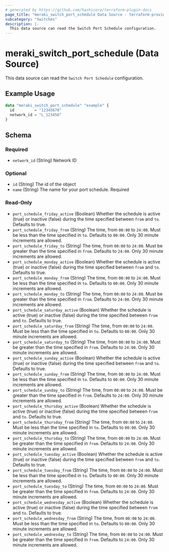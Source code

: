 ```yaml
---
# generated by https://github.com/hashicorp/terraform-plugin-docs
page_title: "meraki_switch_port_schedule Data Source - terraform-provider-meraki"
subcategory: "Switches"
description: |-
  This data source can read the Switch Port Schedule configuration.
---
```


# meraki_switch_port_schedule (Data Source)

This data source can read the `Switch Port Schedule` configuration.

## Example Usage

```terraform
data "meraki_switch_port_schedule" "example" {
  id         = "12345678"
  network_id = "L_123456"
}
```

<!-- schema generated by tfplugindocs -->
## Schema

### Required

- `network_id` (String) Network ID

### Optional

- `id` (String) The id of the object
- `name` (String) The name for your port schedule. Required

### Read-Only

- `port_schedule_friday_active` (Boolean) Whether the schedule is active (true) or inactive (false) during the time specified between `from` and `to`. Defaults to true.
- `port_schedule_friday_from` (String) The time, from `00:00` to `24:00`. Must be less than the time specified in `to`. Defaults to `00:00`. Only 30 minute increments are allowed.
- `port_schedule_friday_to` (String) The time, from `00:00` to `24:00`. Must be greater than the time specified in `from`. Defaults to `24:00`. Only 30 minute increments are allowed.
- `port_schedule_monday_active` (Boolean) Whether the schedule is active (true) or inactive (false) during the time specified between `from` and `to`. Defaults to true.
- `port_schedule_monday_from` (String) The time, from `00:00` to `24:00`. Must be less than the time specified in `to`. Defaults to `00:00`. Only 30 minute increments are allowed.
- `port_schedule_monday_to` (String) The time, from `00:00` to `24:00`. Must be greater than the time specified in `from`. Defaults to `24:00`. Only 30 minute increments are allowed.
- `port_schedule_saturday_active` (Boolean) Whether the schedule is active (true) or inactive (false) during the time specified between `from` and `to`. Defaults to true.
- `port_schedule_saturday_from` (String) The time, from `00:00` to `24:00`. Must be less than the time specified in `to`. Defaults to `00:00`. Only 30 minute increments are allowed.
- `port_schedule_saturday_to` (String) The time, from `00:00` to `24:00`. Must be greater than the time specified in `from`. Defaults to `24:00`. Only 30 minute increments are allowed.
- `port_schedule_sunday_active` (Boolean) Whether the schedule is active (true) or inactive (false) during the time specified between `from` and `to`. Defaults to true.
- `port_schedule_sunday_from` (String) The time, from `00:00` to `24:00`. Must be less than the time specified in `to`. Defaults to `00:00`. Only 30 minute increments are allowed.
- `port_schedule_sunday_to` (String) The time, from `00:00` to `24:00`. Must be greater than the time specified in `from`. Defaults to `24:00`. Only 30 minute increments are allowed.
- `port_schedule_thursday_active` (Boolean) Whether the schedule is active (true) or inactive (false) during the time specified between `from` and `to`. Defaults to true.
- `port_schedule_thursday_from` (String) The time, from `00:00` to `24:00`. Must be less than the time specified in `to`. Defaults to `00:00`. Only 30 minute increments are allowed.
- `port_schedule_thursday_to` (String) The time, from `00:00` to `24:00`. Must be greater than the time specified in `from`. Defaults to `24:00`. Only 30 minute increments are allowed.
- `port_schedule_tuesday_active` (Boolean) Whether the schedule is active (true) or inactive (false) during the time specified between `from` and `to`. Defaults to true.
- `port_schedule_tuesday_from` (String) The time, from `00:00` to `24:00`. Must be less than the time specified in `to`. Defaults to `00:00`. Only 30 minute increments are allowed.
- `port_schedule_tuesday_to` (String) The time, from `00:00` to `24:00`. Must be greater than the time specified in `from`. Defaults to `24:00`. Only 30 minute increments are allowed.
- `port_schedule_wednesday_active` (Boolean) Whether the schedule is active (true) or inactive (false) during the time specified between `from` and `to`. Defaults to true.
- `port_schedule_wednesday_from` (String) The time, from `00:00` to `24:00`. Must be less than the time specified in `to`. Defaults to `00:00`. Only 30 minute increments are allowed.
- `port_schedule_wednesday_to` (String) The time, from `00:00` to `24:00`. Must be greater than the time specified in `from`. Defaults to `24:00`. Only 30 minute increments are allowed.
